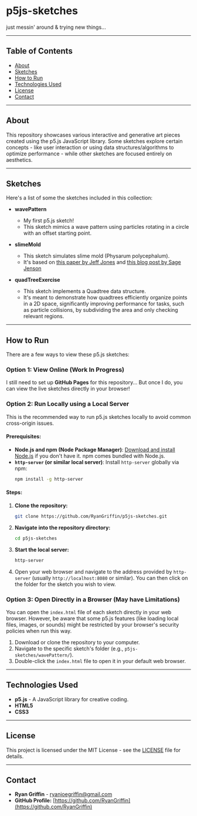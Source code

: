 # p5js-sketches
just messin' around &amp; trying new things...


---

## Table of Contents

* [About](#about)
* [Sketches](#sketches)
* [How to Run](#how-to-run)
* [Technologies Used](#technologies-used)
* [License](#License)
* [Contact](#contact)

---

## About

This repository showcases various interactive and generative art pieces created using the p5.js JavaScript library. Some sketches explore certain concepts - like user interaction or using data structures/algorithms to optimize performance - while other sketches are focused entirely on aesthetics. 

---

## Sketches

Here's a list of some the sketches included in this collection:

* **wavePattern**
    * My first p5.js sketch!
    * This sketch mimics a wave pattern using particles rotating in a circle with an offset starting point.

* **slimeMold**
    * This sketch simulates slime mold (Physarum polycephalum).
    * It's based on [this paper by Jeff Jones](https://uwe-repository.worktribe.com/output/980579/characteristics-of-pattern-formation-and-evolution-in-approximations-of-physarum-transport-networks) and [this blog post by Sage Jenson](https://cargocollective.com/sagejenson/physarum)

* **quadTreeExercise**
    * This sketch implements a Quadtree data structure.
    * It's meant to demonstrate how quadtrees efficiently organize points in a 2D space, significantly improving performance for tasks, such as particle collisions, by subdividing the area and only checking relevant regions.


---

## How to Run

There are a few ways to view these p5.js sketches:

### Option 1: View Online (Work In Progress)
I still need to set up **GitHub Pages** for this repository... But once I do, you can view the live sketches directly in your browser!


### Option 2: Run Locally using a Local Server
This is the recommended way to run p5.js sketches locally to avoid common cross-origin issues.

#### Prerequisites:

* **Node.js and npm (Node Package Manager)**: [Download and install Node.js](https://nodejs.org/en/download/) if you don't have it. npm comes bundled with Node.js.
* **`http-server` (or similar local server)**: Install `http-server` globally via npm:
    ```bash
    npm install -g http-server
    ```

#### Steps:

1.  **Clone the repository:**
    ```bash
    git clone https://github.com/RyanGriffin/p5js-sketches.git
    ```
2.  **Navigate into the repository directory:**
    ```bash
    cd p5js-sketches
    ```
3.  **Start the local server:**
    ```bash
    http-server
    ```
4.  Open your web browser and navigate to the address provided by `http-server` (usually `http://localhost:8080` or similar). You can then click on the folder for the sketch you wish to view.


### Option 3: Open Directly in a Browser (May have Limitations)

You can open the `index.html` file of each sketch directly in your web browser. However, be aware that some p5.js features (like loading local files, images, or sounds) might be restricted by your browser's security policies when run this way.

1.  Download or clone the repository to your computer.
2.  Navigate to the specific sketch's folder (e.g., `p5js-sketches/wavePattern/`).
3.  Double-click the `index.html` file to open it in your default web browser.

---

## Technologies Used

* **p5.js** - A JavaScript library for creative coding.
* **HTML5**
* **CSS3**

---

## License

This project is licensed under the MIT License - see the [LICENSE](LICENSE) file for details.

---

## Contact

* **Ryan Griffin** - ryanjoegriffin@gmail.com
* **GitHub Profile:** [https://github.com/RyanGriffin](https://github.com/RyanGriffin)
